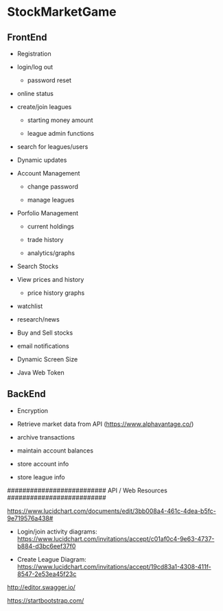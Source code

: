 # StockMarketGame

## FrontEnd

 - Registration
 
 - login/log out
 
     - password reset
 
 - online status
 
 - create/join leagues
 
     - starting money amount
     
     - league admin functions
     
 - search for leagues/users

 - Dynamic updates

 - Account Management
 
     - change password
     
     - manage leagues

 - Porfolio Management
  
     - current holdings
  
     - trade history 
     
     - analytics/graphs

 - Search Stocks

 - View prices and history
 
     - price history graphs
 
 - watchlist
 
 - research/news

 - Buy and Sell stocks

 - email notifications

 - Dynamic Screen Size
 
 - Java Web Token
 
## BackEnd

 - Encryption

 - Retrieve market data from API (https://www.alphavantage.co/)
 
 - archive transactions
 
 - maintain account balances
 
 - store account info
 
 - store league info
 
 
 
 
 ########################## API / Web Resources ##########################
 
https://www.lucidchart.com/documents/edit/3bb008a4-461c-4dea-b5fc-9e719576a438#

- Login/join activity diagrams: https://www.lucidchart.com/invitations/accept/c01af0c4-9e63-4737-b884-d3bc6eef37f0

- Create League Diagram: https://www.lucidchart.com/invitations/accept/19cd83a1-4308-411f-8547-2e53ea45f23c

http://editor.swagger.io/

https://startbootstrap.com/

